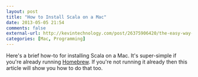 ```yaml
---
layout: post
title: "How to Install Scala on a Mac"
date: 2013-05-05 21:54
comments: false
external-url: http://kevintechnology.com/post/26375906420/the-easy-way-to-install-scala-on-mac-os-x
categories: [Mac, Programming]
---
```


Here's a brief how-to for installing Scala on a Mac.  It's super-simple if
you're already running [Homebrew][].  If you're not running it already then
this article will show you how to do that too.

[Homebrew]: http://mxcl.github.com/homebrew/
